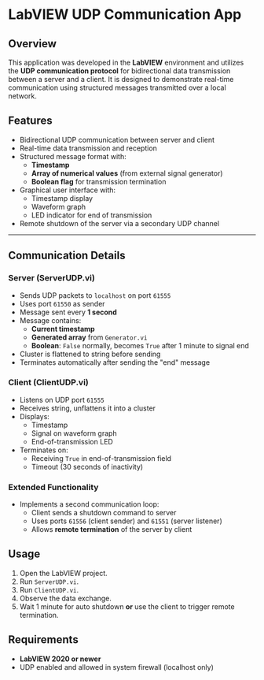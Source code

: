 # LabVIEW UDP Communication App

## Overview

This application was developed in the **LabVIEW** environment and utilizes the **UDP communication protocol** for bidirectional data transmission between a server and a client. It is designed to demonstrate real-time communication using structured messages transmitted over a local network.

## Features

- Bidirectional UDP communication between server and client
- Real-time data transmission and reception
- Structured message format with:
  - **Timestamp**
  - **Array of numerical values** (from external signal generator)
  - **Boolean flag** for transmission termination
- Graphical user interface with:
  - Timestamp display
  - Waveform graph
  - LED indicator for end of transmission
- Remote shutdown of the server via a secondary UDP channel

---


## Communication Details

### Server (ServerUDP.vi)

- Sends UDP packets to `localhost` on port `61555`
- Uses port `61550` as sender
- Message sent every **1 second**
- Message contains:
  - **Current timestamp**
  - **Generated array** from `Generator.vi`
  - **Boolean**: `False` normally, becomes `True` after 1 minute to signal end
- Cluster is flattened to string before sending
- Terminates automatically after sending the "end" message

### Client (ClientUDP.vi)

- Listens on UDP port `61555`
- Receives string, unflattens it into a cluster
- Displays:
  - Timestamp
  - Signal on waveform graph
  - End-of-transmission LED
- Terminates on:
  - Receiving `True` in end-of-transmission field
  - Timeout (30 seconds of inactivity)

### Extended Functionality

- Implements a second communication loop:
  - Client sends a shutdown command to server
  - Uses ports `61556` (client sender) and `61551` (server listener)
  - Allows **remote termination** of the server by client

## Usage

1. Open the LabVIEW project.
2. Run `ServerUDP.vi`.
3. Run `ClientUDP.vi`.
4. Observe the data exchange.
5. Wait 1 minute for auto shutdown **or** use the client to trigger remote termination.

## Requirements

- **LabVIEW 2020 or newer**
- UDP enabled and allowed in system firewall (localhost only)








